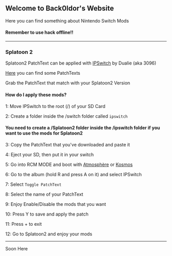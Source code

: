 ## Welcome to Back0ldor's Website

Here you can find something about Nintendo Switch Mods

#### Remember to use hack offline!!

---
### Splatoon 2

Splatoon2 PatchText can be applied with [IPSwitch](http://github.com/3096/IPSwitch/releases) by Dualie (aka 3096)

[Here](https://github.com/OatmealDome/Splatoon-2-Misc-Patches) you can find some PatchTexts

Grab the PatchText that match with your Splatoon2 Version

#### How do I apply these mods?

1: Move IPSwitch to the root (/) of your SD Card

2: Create a folder inside the /switch folder called ```ipswitch``` 

#### You need to create a /Splatoon2 folder inside the /ipswitch folder if you want to use the mods for Splatoon2

3: Copy the PatchText that you've downloaded and paste it 

4: Eject your SD, then put it in your switch

5: Go into RCM MODE and boot with [Atmosphère](https://github.com/Atmosphere-NX/Atmosphere/releases) or [Kosmos](https://github.com/AtlasNX/Kosmos/releases)

6: Go to the album (hold R and press A on it) and select IPSwitch

7: Select ```Toggle PatchText ```

8: Select the name of your PatchText

9: Enjoy Enable/Disable the mods that you want 

10: Press Y to save and apply the patch 

11: Press + to exit

12: Go to Splatoon2 and enjoy your mods

---

Soon Here

